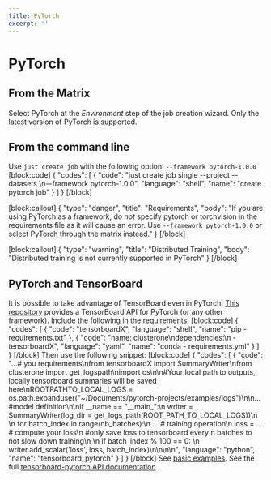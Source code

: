 ```yaml
---
title: PyTorch
excerpt: ''
---
```


# PyTorch

## From the Matrix

Select PyTorch at the _Environment_ step of the job creation wizard. Only the latest version of PyTorch is supported.

## From the command line

Use `just create job` with the following option: `--framework pytorch-1.0.0` \[block:code\] { "codes": \[ { "code": "just create job single --project  --datasets  \\n--framework pytorch-1.0.0", "language": "shell", "name": "create pytorch job" } \] } \[/block\]

\[block:callout\] { "type": "danger", "title": "Requirements", "body": "If you are using PyTorch as a framework, do _not_ specify pytorch or torchvision in the requirements file as it will cause an error. Use `--framework pytorch-1.0.0` or select PyTorch through the matrix instead." } \[/block\]

\[block:callout\] { "type": "warning", "title": "Distributed Training", "body": "Distributed training is not currently supported in PyTorch" } \[/block\]

## PyTorch and TensorBoard

It is possible to take advantage of TensorBoard even in PyTorch! [This repository](https://github.com/lanpa/tensorboard-pytorch) provides a TensorBoard API for PyTorch \(or any other framework\). Include the following in the requirements: \[block:code\] { "codes": \[ { "code": "tensorboardX", "language": "shell", "name": "pip - requirements.txt" }, { "code": "name: clusterone\ndependencies:\n - tensorboardX", "language": "yaml", "name": "conda - requirements.yml" } \] } \[/block\] Then use the following snippet: \[block:code\] { "codes": \[ { "code": "...\# you requirements\nfrom tensorboardX import SummaryWriter\nfrom clusterone import get_logspath\nimport os\n\n\#Your local path to outputs, locally tensorboard summaries will be saved here\nROOTPATHTO\_LOCAL\_LOGS = os.path.expanduser\(\"~/Documents/pytorch-projects/examples/logs\"\)\n\n... \#model definition\n\nif \_\_name == \"\_\_main_\":\n writer = SummaryWriter\(log\_dir = get\_logs\_path\(ROOT\_PATH\_TO\_LOCAL\_LOGS\)\)\n \n for batch\_index in range\(nb\_batches\):\n ... \# training operation\n loss = ... \# compute your loss\n \#only save loss to tensorboard every n batches to not slow down training\n \n if batch\_index % 100 == 0: \n writer.add\_scalar\('loss', loss, batch\_index\)\n\n\n\n", "language": "python", "name": "tensorboard\_pytorch" } \] } \[/block\] See [basic examples](https://github.com/malomarrec/pytorch-examples). See the full [tensorboard-pytorch API documentation](https://github.com/lanpa/tensorboard-pytorch).

